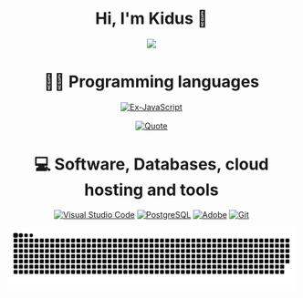 <h1 align="center">Hi, I'm Kidus 👋</h1>

<p align="center">
   <a href="https://discord.com/users/522126315780964393">
      <img src="https://lanyard.cnrad.dev/api/631594371527213056?animated=true" />
   </a>
</p>


<h1 align="center">👨‍💻 Programming languages</h1>
<p align="center">
   <a href="/#"><img alt="Ex-JavaScript" src="https://img.shields.io/badge/JavaScript-F7DF1E.svg?logo=javascript&logoColor=black"></a>
</p>


<p align="center">
   <a href="https://github.com/JYTheTrue">
      <img align="center" src="https://quotes-github-readme.vercel.app/api?type=horizontal&theme=gruvbox" alt="Quote" />
   </a>
</p>

<h1 align="center">💻 Software, Databases, cloud hosting and tools</h1>

<p align="center">
    <a href="https://visualstudio.microsoft.com/"><img alt="Visual Studio Code" src="https://img.shields.io/badge/Visual%20Studio%20Code-0078d7.svg?logo=visual-studio-code&logoColor=white"></a>
    <a href="https://www.postgresql.org/"><img alt="PostgreSQL" src ="https://img.shields.io/badge/PostgreSQL-316192.svg?logo=postgresql&logoColor=white"></a>
    <a href="https://www.adobe.com/creativecloud/plans.html"><img alt="Adobe" src="https://img.shields.io/badge/Adobe-FF0000.svg?logo=adobe&logoColor=white"></a>
    <a href="https://git-scm.com/"><img alt="Git" src="https://img.shields.io/badge/Git-F05033.svg?logo=git&logoColor=white"></a>
</p>


<div align="center">
  <a href="https://github.com/KidusTV/">
     <img  src="https://github.com/KidusTV/KidusTV/blob/main/grid-snake.svg" alt="snake" />
  </a>
</div>
